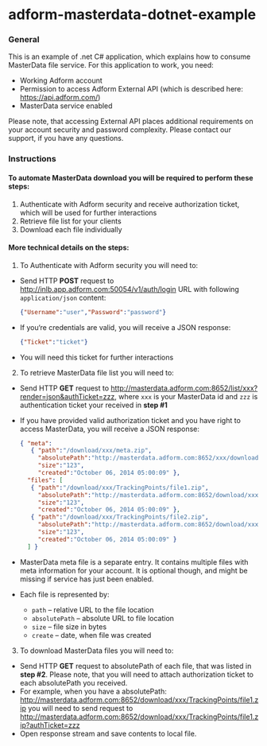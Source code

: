 adform-masterdata-dotnet-example
================================

### General
This is an example of .net C# application, which explains how to consume MasterData file service.
For this application to work, you need:
  * Working Adform account
  * Permission to access Adform External API (which is described here: https://api.adform.com/)
  * MasterData service enabled 
  
Please note, that accessing External API places additional requirements on your account security and password complexity. Please contact our support, if you have any questions.
  
### Instructions
#### To automate MasterData download you will be required to perform these steps:
1. Authenticate with Adform security and receive authorization ticket, which will be used for further interactions 
2. Retrieve file list for your clients
3. Download each file individually

#### More technical details on the steps:
1. To Authenticate with Adform security you will need to:
  * Send HTTP **POST** request to http://inlb.app.adform.com:50054/v1/auth/login URL with following ```application/json``` content: 

      ```JSON
      {"Username":"user","Password":"password"}
      ```
  * If you‘re credentials are valid, you will receive a JSON response: 

      ```JSON
      {"Ticket":"ticket"}
      ```
  * You will need this ticket for further interactions

2. To retrieve MasterData file list you will need to:
  * Send HTTP **GET** request to http://masterdata.adform.com:8652/list/xxx?render=json&authTicket=zzz, where ```xxx``` is your MasterData id and ```zzz``` is authentication ticket your received in **step #1**
  * If you have provided valid authorization ticket and you have right to access MasterData, you will receive a JSON response: 
    
      ```JSON
      { "meta": 
         { "path":"/download/xxx/meta.zip", 
           "absolutePath":"http://masterdata.adform.com:8652/xxx/download/meta.zip", 
           "size":"123", 
           "created":"October 06, 2014 05:00:09" },
        "files": [ 
         { "path":"/download/xxx/TrackingPoints/file1.zip", 
           "absolutePath":"http://masterdata.adform.com:8652/download/xxx/TrackingPoints/file1.zip", 
           "size":"123", 
           "created":"October 06, 2014 05:00:09" },
         { "path":"/download/xxx/TrackingPoints/file2.zip", 
           "absolutePath":"http://masterdata.adform.com:8652/download/xxx/TrackingPoints/file2.zip", 
           "size":"123", 
           "created":"October 06, 2014 05:00:09" } 
        ] }
      ```
  * MasterData meta file is a separate entry. It contains multiple files with meta information for your account. It is optional though, and might be missing if service has just been enabled.
  * Each file is represented by: 
      * ```path``` – relative URL to the file location
      * ```absolutePath``` – absolute URL to file location
      * ```size``` – file size in bytes
      * ```create``` – date, when file was created
3. To download MasterData files you will need to:
  * Send HTTP **GET** request to absolutePath of each file, that was listed in **step #2**. Please note, that you will need to attach authorization ticket to each absolutePath you received. 
  * For example, when you have a absolutePath: http://masterdata.adform.com:8652/download/xxx/TrackingPoints/file1.zip you will need to send request to http://masterdata.adform.com:8652/download/xxx/TrackingPoints/file1.zip?authTicket=zzz
  * Open response stream and save contents to local file.
